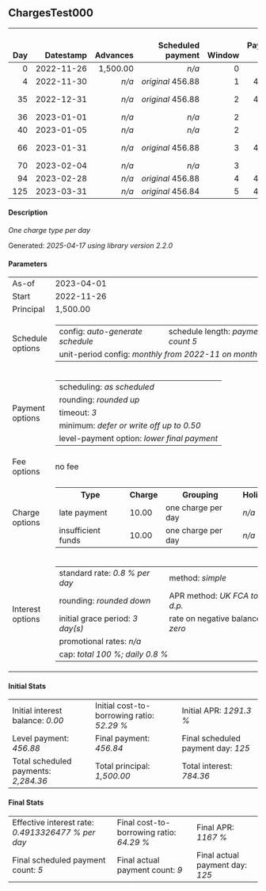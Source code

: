 <h2>ChargesTest000</h2>
<table>
    <thead style="vertical-align: bottom;">
        <th style="text-align: right;">Day</th>
        <th style="text-align: right;">Datestamp</th>
        <th style="text-align: right;">Advances</th>
        <th style="text-align: right;">Scheduled payment</th>
        <th style="text-align: right;">Window</th>
        <th style="text-align: right;">Payment due</th>
        <th style="text-align: right;">Actual payments</th>
        <th style="text-align: right;">Generated payment</th>
        <th style="text-align: right;">Net effect</th>
        <th style="text-align: right;">Payment status</th>
        <th style="text-align: right;">Balance status</th>
        <th style="text-align: right;">Simple interest</th>
        <th style="text-align: right;">New interest</th>
        <th style="text-align: right;">New charges</th>
        <th style="text-align: right;">Principal portion</th>
        <th style="text-align: right;">Fee portion</th>
        <th style="text-align: right;">Interest portion</th>
        <th style="text-align: right;">Charges portion</th>
        <th style="text-align: right;">Fee rebate</th>
        <th style="text-align: right;">Principal balance</th>
        <th style="text-align: right;">Fee balance</th>
        <th style="text-align: right;">Interest balance</th>
        <th style="text-align: right;">Charges balance</th>
        <th style="text-align: right;">Settlement figure</th>
        <th style="text-align: right;">Fee rebate if&nbsp;settled</th>
    </thead>
    <tr style="text-align: right;">
        <td class="ci00">0</td>
        <td class="ci01" style="white-space: nowrap;">2022-11-26</td>
        <td class="ci02">1,500.00</td>
        <td class="ci03" style="white-space: nowrap;"><i>n/a<i></td>
        <td class="ci04">0</td>
        <td class="ci05">0.00</td>
        <td class="ci06"><i>n/a</i></td>
        <td class="ci07"><i>n/a</i></td>
        <td class="ci08">0.00</td>
        <td class="ci09"><i>none&nbsp;scheduled</i></td>
        <td class="ci10">open</td>
        <td class="ci11">0.0000</td>
        <td class="ci12">0.0000</td>
        <td class="ci13"><i>n/a</i></td>
        <td class="ci14">0.00</td>
        <td class="ci15">0.00</td>
        <td class="ci16">0.00</td>
        <td class="ci17">0.00</td>
        <td class="ci18">0.00</td>
        <td class="ci19">1,500.00</td>
        <td class="ci20">0.00</td>
        <td class="ci21">0.0000</td>
        <td class="ci22">0.00</td>
        <td class="ci23">1,500.00</td>
        <td class="ci24">0.00</td>
    </tr>
    <tr style="text-align: right;">
        <td class="ci00">4</td>
        <td class="ci01" style="white-space: nowrap;">2022-11-30</td>
        <td class="ci02"><i>n/a</i></td>
        <td class="ci03" style="white-space: nowrap;"><i>original</i> 456.88</td>
        <td class="ci04">1</td>
        <td class="ci05">456.88</td>
        <td class="ci06"><i>confirmed</i>&nbsp;456.88</td>
        <td class="ci07"><i>n/a</i></td>
        <td class="ci08">456.88</td>
        <td class="ci09"><i>payment&nbsp;made</i></td>
        <td class="ci10">open</td>
        <td class="ci11">48.0000</td>
        <td class="ci12">48.0000</td>
        <td class="ci13"><i>n/a</i></td>
        <td class="ci14">408.88</td>
        <td class="ci15">0.00</td>
        <td class="ci16">48.00</td>
        <td class="ci17">0.00</td>
        <td class="ci18">0.00</td>
        <td class="ci19">1,091.12</td>
        <td class="ci20">0.00</td>
        <td class="ci21">0.0000</td>
        <td class="ci22">0.00</td>
        <td class="ci23">1,091.12</td>
        <td class="ci24">0.00</td>
    </tr>
    <tr style="text-align: right;">
        <td class="ci00">35</td>
        <td class="ci01" style="white-space: nowrap;">2022-12-31</td>
        <td class="ci02"><i>n/a</i></td>
        <td class="ci03" style="white-space: nowrap;"><i>original</i> 456.88</td>
        <td class="ci04">2</td>
        <td class="ci05">456.88</td>
        <td class="ci06">456.88&nbsp;<i>failed&nbsp;(insufficient&nbsp;funds)</i></td>
        <td class="ci07"><i>n/a</i></td>
        <td class="ci08">0.00</td>
        <td class="ci09"><i>paid&nbsp;later&nbsp;in&nbsp;full</i></td>
        <td class="ci10">open</td>
        <td class="ci11">270.5978</td>
        <td class="ci12">270.5978</td>
        <td class="ci13"><i>late&nbsp;payment</i>&nbsp;10.00<br/><i>insufficient&nbsp;funds</i>&nbsp;10.00</td>
        <td class="ci14">0.00</td>
        <td class="ci15">0.00</td>
        <td class="ci16">0.00</td>
        <td class="ci17">0.00</td>
        <td class="ci18">0.00</td>
        <td class="ci19">1,091.12</td>
        <td class="ci20">0.00</td>
        <td class="ci21">270.5978</td>
        <td class="ci22">20.00</td>
        <td class="ci23">1,381.71</td>
        <td class="ci24">0.00</td>
    </tr>
    <tr style="text-align: right;">
        <td class="ci00">36</td>
        <td class="ci01" style="white-space: nowrap;">2023-01-01</td>
        <td class="ci02"><i>n/a</i></td>
        <td class="ci03" style="white-space: nowrap;"><i>n/a<i></td>
        <td class="ci04">2</td>
        <td class="ci05">0.00</td>
        <td class="ci06">456.88&nbsp;<i>failed&nbsp;(insufficient&nbsp;funds)</i></td>
        <td class="ci07"><i>n/a</i></td>
        <td class="ci08">0.00</td>
        <td class="ci09"><i>nothing&nbsp;due</i></td>
        <td class="ci10">open</td>
        <td class="ci11">8.7290</td>
        <td class="ci12">8.7290</td>
        <td class="ci13"><i>n/a</i></td>
        <td class="ci14">0.00</td>
        <td class="ci15">0.00</td>
        <td class="ci16">0.00</td>
        <td class="ci17">0.00</td>
        <td class="ci18">0.00</td>
        <td class="ci19">1,091.12</td>
        <td class="ci20">0.00</td>
        <td class="ci21">279.3267</td>
        <td class="ci22">20.00</td>
        <td class="ci23">1,390.44</td>
        <td class="ci24">0.00</td>
    </tr>
    <tr style="text-align: right;">
        <td class="ci00">40</td>
        <td class="ci01" style="white-space: nowrap;">2023-01-05</td>
        <td class="ci02"><i>n/a</i></td>
        <td class="ci03" style="white-space: nowrap;"><i>n/a<i></td>
        <td class="ci04">2</td>
        <td class="ci05">0.00</td>
        <td class="ci06"><i>confirmed</i>&nbsp;456.88</td>
        <td class="ci07"><i>n/a</i></td>
        <td class="ci08">456.88</td>
        <td class="ci09"><i>extra&nbsp;payment</i></td>
        <td class="ci10">open</td>
        <td class="ci11">34.9158</td>
        <td class="ci12">34.9158</td>
        <td class="ci13"><i>n/a</i></td>
        <td class="ci14">122.64</td>
        <td class="ci15">0.00</td>
        <td class="ci16">314.24</td>
        <td class="ci17">20.00</td>
        <td class="ci18">0.00</td>
        <td class="ci19">968.48</td>
        <td class="ci20">0.00</td>
        <td class="ci21">0.0000</td>
        <td class="ci22">0.00</td>
        <td class="ci23">968.48</td>
        <td class="ci24">0.00</td>
    </tr>
    <tr style="text-align: right;">
        <td class="ci00">66</td>
        <td class="ci01" style="white-space: nowrap;">2023-01-31</td>
        <td class="ci02"><i>n/a</i></td>
        <td class="ci03" style="white-space: nowrap;"><i>original</i> 456.88</td>
        <td class="ci04">3</td>
        <td class="ci05">456.88</td>
        <td class="ci06">456.88&nbsp;<i>failed&nbsp;(insufficient&nbsp;funds)</i><br/>456.88&nbsp;<i>failed&nbsp;(insufficient&nbsp;funds)</i></td>
        <td class="ci07"><i>n/a</i></td>
        <td class="ci08">0.00</td>
        <td class="ci09"><i>paid&nbsp;later&nbsp;owing</i>&nbsp;0.04</td>
        <td class="ci10">open</td>
        <td class="ci11">201.4438</td>
        <td class="ci12">201.4438</td>
        <td class="ci13"><i>late&nbsp;payment</i>&nbsp;10.00<br/><i>insufficient&nbsp;funds</i>&nbsp;10.00</td>
        <td class="ci14">0.00</td>
        <td class="ci15">0.00</td>
        <td class="ci16">0.00</td>
        <td class="ci17">0.00</td>
        <td class="ci18">0.00</td>
        <td class="ci19">968.48</td>
        <td class="ci20">0.00</td>
        <td class="ci21">201.4438</td>
        <td class="ci22">20.00</td>
        <td class="ci23">1,189.92</td>
        <td class="ci24">0.00</td>
    </tr>
    <tr style="text-align: right;">
        <td class="ci00">70</td>
        <td class="ci01" style="white-space: nowrap;">2023-02-04</td>
        <td class="ci02"><i>n/a</i></td>
        <td class="ci03" style="white-space: nowrap;"><i>n/a<i></td>
        <td class="ci04">3</td>
        <td class="ci05">0.00</td>
        <td class="ci06"><i>confirmed</i>&nbsp;456.84</td>
        <td class="ci07"><i>n/a</i></td>
        <td class="ci08">456.84</td>
        <td class="ci09"><i>extra&nbsp;payment</i></td>
        <td class="ci10">open</td>
        <td class="ci11">30.9914</td>
        <td class="ci12">30.9914</td>
        <td class="ci13"><i>n/a</i></td>
        <td class="ci14">204.41</td>
        <td class="ci15">0.00</td>
        <td class="ci16">232.43</td>
        <td class="ci17">20.00</td>
        <td class="ci18">0.00</td>
        <td class="ci19">764.07</td>
        <td class="ci20">0.00</td>
        <td class="ci21">0.0000</td>
        <td class="ci22">0.00</td>
        <td class="ci23">764.07</td>
        <td class="ci24">0.00</td>
    </tr>
    <tr style="text-align: right;">
        <td class="ci00">94</td>
        <td class="ci01" style="white-space: nowrap;">2023-02-28</td>
        <td class="ci02"><i>n/a</i></td>
        <td class="ci03" style="white-space: nowrap;"><i>original</i> 456.88</td>
        <td class="ci04">4</td>
        <td class="ci05">456.88</td>
        <td class="ci06"><i>confirmed</i>&nbsp;456.88</td>
        <td class="ci07"><i>n/a</i></td>
        <td class="ci08">456.88</td>
        <td class="ci09"><i>payment&nbsp;made</i></td>
        <td class="ci10">open</td>
        <td class="ci11">146.7014</td>
        <td class="ci12">146.7014</td>
        <td class="ci13"><i>n/a</i></td>
        <td class="ci14">310.18</td>
        <td class="ci15">0.00</td>
        <td class="ci16">146.70</td>
        <td class="ci17">0.00</td>
        <td class="ci18">0.00</td>
        <td class="ci19">453.89</td>
        <td class="ci20">0.00</td>
        <td class="ci21">0.0000</td>
        <td class="ci22">0.00</td>
        <td class="ci23">453.89</td>
        <td class="ci24">0.00</td>
    </tr>
    <tr style="text-align: right;">
        <td class="ci00">125</td>
        <td class="ci01" style="white-space: nowrap;">2023-03-31</td>
        <td class="ci02"><i>n/a</i></td>
        <td class="ci03" style="white-space: nowrap;"><i>original</i> 456.84</td>
        <td class="ci04">5</td>
        <td class="ci05">456.84</td>
        <td class="ci06"><i>confirmed</i>&nbsp;456.84</td>
        <td class="ci07"><i>n/a</i></td>
        <td class="ci08">456.84</td>
        <td class="ci09"><i>payment&nbsp;made</i></td>
        <td class="ci10">open</td>
        <td class="ci11">112.5647</td>
        <td class="ci12">112.5647</td>
        <td class="ci13"><i>n/a</i></td>
        <td class="ci14">344.28</td>
        <td class="ci15">0.00</td>
        <td class="ci16">112.56</td>
        <td class="ci17">0.00</td>
        <td class="ci18">0.00</td>
        <td class="ci19">109.61</td>
        <td class="ci20">0.00</td>
        <td class="ci21">0.0000</td>
        <td class="ci22">0.00</td>
        <td class="ci23">109.61</td>
        <td class="ci24">0.00</td>
    </tr>
</table>

<h4>Description</h4>
<p><i>One charge type per day</i></p>
<p>Generated: <i>2025-04-17 using library version 2.2.0</i></p>
<h4>Parameters</h4>
<table>
    <tr>
        <td>As-of</td>
        <td>2023-04-01</td>
    </tr>
    <tr>
        <td>Start</td>
        <td>2022-11-26</td>
    </tr>
    <tr>
        <td>Principal</td>
        <td>1,500.00</td>
    </tr>
    <tr>
        <td>Schedule options</td>
        <td>
            <table>
                <tr>
                    <td>config: <i>auto-generate schedule</i></td>
                    <td>schedule length: <i><i>payment count</i> 5</i></td>
                </tr>
                <tr>
                    <td colspan="2" style="white-space: nowrap;">unit-period config: <i>monthly from 2022-11 on month-end</i></td>
                </tr>
            </table>
        </td>
    </tr>
    <tr>
        <td>Payment options</td>
        <td>
            <table>
                <tr>
                    <td>scheduling: <i>as scheduled</i></td>
                </tr>
                <tr>
                    <td>rounding: <i>rounded up</i></td>
                </tr>
                <tr>
                    <td>timeout: <i>3</i></td>
                </tr>
                <tr>
                    <td>minimum: <i>defer&nbsp;or&nbsp;write&nbsp;off&nbsp;up&nbsp;to&nbsp;0.50</i></td>
                </tr>
                <tr>
                    <td>level-payment option: <i>lower&nbsp;final&nbsp;payment</i></td>
                </tr>
            </table>
        </td>
    </tr>
    <tr>
        <td>Fee options</td>
        <td>no fee
        </td>
    </tr>
    <tr>
        <td>Charge options</td>
        <td>
            <table>
                <tr>
                    <th>Type</th>
                    <th>Charge</th>
                    <th>Grouping</th>
                    <th>Holidays</th>
                </tr>
                <tr>
                    <td>late payment</td>
                    <td>10.00</td><td>one charge per day</td><td><i>n/a</i></td>
                </tr>
                <tr>
                    <td>insufficient funds</td>
                    <td>10.00</td><td>one charge per day</td><td><i>n/a</i></td>
                </tr>
            </table>
        </td>
    </tr>
    <tr>
        <td>Interest options</td>
        <td>
            <table>
                <tr>
                    <td>standard rate: <i>0.8 % per day</i></td>
                    <td>method: <i>simple</i></td>
                </tr>
                <tr>
                    <td>rounding: <i>rounded down</i></td>
                    <td>APR method: <i>UK FCA to 1 d.p.</i></td>
                </tr>
                <tr>
                    <td>initial grace period: <i>3 day(s)</i></td>
                    <td>rate on negative balance: <i>zero</i></td>
                </tr>
                <tr>
                    <td colspan="2">promotional rates: <i><i>n/a</i></i></td>
                </tr>
                <tr>
                    <td colspan="2">cap: <i>total 100 %; daily 0.8 %</td>
                </tr>
            </table>
        </td>
    </tr>
</table>
<h4>Initial Stats</h4>
<table>
    <tr>
        <td>Initial interest balance: <i>0.00</i></td>
        <td>Initial cost-to-borrowing ratio: <i>52.29 %</i></td>
        <td>Initial APR: <i>1291.3 %</i></td>
    </tr>
    <tr>
        <td>Level payment: <i>456.88</i></td>
        <td>Final payment: <i>456.84</i></td>
        <td>Final scheduled payment day: <i>125</i></td>
    </tr>
    <tr>
        <td>Total scheduled payments: <i>2,284.36</i></td>
        <td>Total principal: <i>1,500.00</i></td>
        <td>Total interest: <i>784.36</i></td>
    </tr>
</table>

<h4>Final Stats</h4>
<table>
    <tr>
        <td>Effective interest rate: <i>0.4913326477 % per day</i></td>
        <td>Final cost-to-borrowing ratio: <i>64.29 %</i></td>
        <td>Final APR: <i>1167 %</i></td>
    </tr>
    <tr>
        <td>Final scheduled payment count: <i>5</i></td>
        <td>Final actual payment count: <i>9</i></td>
        <td>Final actual payment day: <i>125</i></td>
    </tr>
</table>

